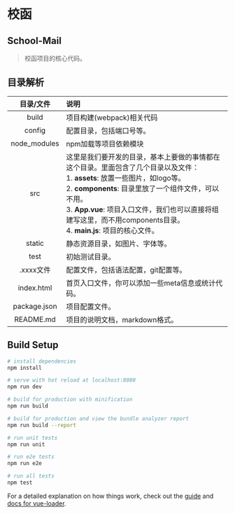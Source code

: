 # 校函
## School-Mail

> 校函项目的核心代码。

## 目录解析

| 目录/文件 | 说明 
| :---: | :--- |
| build | 项目构建(webpack)相关代码 |
| config | 配置目录，包括端口号等。 |
| node_modules | npm加载等项目依赖模块 |
| src | 这里是我们要开发的目录，基本上要做的事情都在这个目录。里面包含了几个目录以及文件： <br>1. **assets**: 放置一些图片，如logo等。<br>2. **components**: 目录里放了一个组件文件，可以不用。<br>3. **App.vue**: 项目入口文件，我们也可以直接将组建写这里，而不用components目录。<br>4. **main.js**: 项目的核心文件。|
| static | 静态资源目录，如图片、字体等。 |
| test | 初始测试目录。 |
| .xxxx文件 | 配置文件，包括语法配置，git配置等。 |
| index.html | 首页入口文件，你可以添加一些meta信息或统计代码。 |
| package.json | 项目配置文件。 |
| README.md | 项目的说明文档，markdown格式。 |

## Build Setup

``` bash
# install dependencies
npm install

# serve with hot reload at localhost:8080
npm run dev

# build for production with minification
npm run build

# build for production and view the bundle analyzer report
npm run build --report

# run unit tests
npm run unit

# run e2e tests
npm run e2e

# run all tests
npm test
```

For a detailed explanation on how things work, check out the [guide](http://vuejs-templates.github.io/webpack/) and [docs for vue-loader](http://vuejs.github.io/vue-loader).

